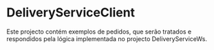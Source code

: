 # DeliveryServiceClient

Este projecto contém exemplos de pedidos, que serão tratados e respondidos pela lógica implementada no projecto DeliveryServiceWs.

